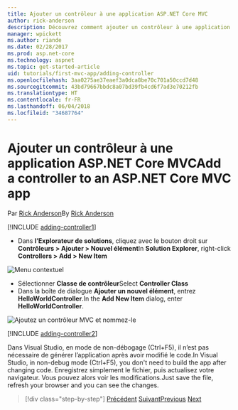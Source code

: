 ```yaml
---
title: Ajouter un contrôleur à une application ASP.NET Core MVC
author: rick-anderson
description: Découvrez comment ajouter un contrôleur à une application ASP.NET Core MVC simple.
manager: wpickett
ms.author: riande
ms.date: 02/28/2017
ms.prod: asp.net-core
ms.technology: aspnet
ms.topic: get-started-article
uid: tutorials/first-mvc-app/adding-controller
ms.openlocfilehash: 3aa0275ae37eaef3a0dca8be70c701a50ccd7d48
ms.sourcegitcommit: 43bd79667bbdc8a07bd39fb4cd6f7ad3e70212fb
ms.translationtype: HT
ms.contentlocale: fr-FR
ms.lasthandoff: 06/04/2018
ms.locfileid: "34687764"
---
```

# <a name="add-a-controller-to-an-aspnet-core-mvc-app"></a><span data-ttu-id="aea6a-103">Ajouter un contrôleur à une application ASP.NET Core MVC</span><span class="sxs-lookup"><span data-stu-id="aea6a-103">Add a controller to an ASP.NET Core MVC app</span></span>

<span data-ttu-id="aea6a-104">Par [Rick Anderson](https://twitter.com/RickAndMSFT)</span><span class="sxs-lookup"><span data-stu-id="aea6a-104">By [Rick Anderson](https://twitter.com/RickAndMSFT)</span></span>

[!INCLUDE [adding-controller1](~/includes/mvc-intro/adding-controller1.md)]

* <span data-ttu-id="aea6a-105">Dans **l’Explorateur de solutions**, cliquez avec le bouton droit sur **Contrôleurs > Ajouter > Nouvel élément**</span><span class="sxs-lookup"><span data-stu-id="aea6a-105">In **Solution Explorer**, right-click **Controllers > Add > New Item**</span></span>

![Menu contextuel](adding-controller/_static/add_controller.png)

* <span data-ttu-id="aea6a-107">Sélectionner **Classe de contrôleur**</span><span class="sxs-lookup"><span data-stu-id="aea6a-107">Select **Controller Class**</span></span>
* <span data-ttu-id="aea6a-108">Dans la boîte de dialogue **Ajouter un nouvel élément**, entrez **HelloWorldController**.</span><span class="sxs-lookup"><span data-stu-id="aea6a-108">In the **Add New Item** dialog, enter **HelloWorldController**.</span></span>

![Ajoutez un contrôleur MVC et nommez-le](adding-controller/_static/ac.png)

[!INCLUDE [adding-controller2](~/includes/mvc-intro/adding-controller2.md)]

<span data-ttu-id="aea6a-110">Dans Visual Studio, en mode de non-débogage (Ctrl+F5), il n’est pas nécessaire de générer l’application après avoir modifié le code.</span><span class="sxs-lookup"><span data-stu-id="aea6a-110">In Visual Studio, in non-debug mode (Ctrl+F5), you don't need to build the app after changing  code.</span></span> <span data-ttu-id="aea6a-111">Enregistrez simplement le fichier, puis actualisez votre navigateur. Vous pouvez alors voir les modifications.</span><span class="sxs-lookup"><span data-stu-id="aea6a-111">Just save the file, refresh your browser and you can see the changes.</span></span>

> [!div class="step-by-step"]
> <span data-ttu-id="aea6a-112">[Précédent](start-mvc.md)
> [Suivant](adding-view.md)</span><span class="sxs-lookup"><span data-stu-id="aea6a-112">[Previous](start-mvc.md)
[Next](adding-view.md)</span></span>